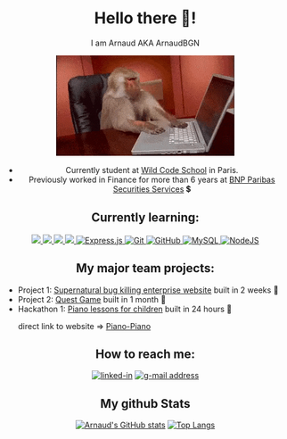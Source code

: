 <h1 align="center" font-style="bold"> Hello there 👋!</h1>
<p align="center"> I am Arnaud AKA ArnaudBGN </p>

<p align="center">
<img src="https://github.com/ArnaudBGN/ArnaudBGN/blob/main/Img-github/giphy.gif" alt="Monkey trying to code"/>
</p>

<ul align="center">
  <li> Currently student at <a href="https://www.wildcodeschool.com/fr-FR">Wild Code School</a> in Paris. </li>
  <li> Previously worked in Finance for more than 6 years at <a href="https://securities.cib.bnpparibas/fr/">BNP Paribas Securities Services</a> 💲</li>
</ul>

<h2 align="center">Currently learning:</h2>

<div align="center"> 
  <a href=https://developer.mozilla.org/fr/docs/Web/JavaScript>
  <img src="https://img.shields.io/badge/javascript%20-%23323330.svg?&style=for-the-badge&logo=javascript&logoColor=%23F7DF1E"/>
  </a>
  <a href=https://html5.org/>
  <img src="https://img.shields.io/badge/html5%20-%23E34F26.svg?&style=for-the-badge&logo=html5&logoColor=white"/>
  </a>
  <a href=https://www.w3.org/Style/CSS/Overview.fr.html>
  <img src="https://img.shields.io/badge/css3%20-%231572B6.svg?&style=for-the-badge&logo=css3&logoColor=white"/>
  </a>
<a href=https://reactjs.org/>
<img src="https://img.shields.io/badge/react%20-%2320232a.svg?&style=for-the-badge&logo=react&logoColor=%2361DAFB"/>
</a>
<a href=https://expressjs.com/fr/>
<img alt="Express.js" src="https://img.shields.io/badge/express.js-%23404d59.svg?style=for-the-badge&logo=express&logoColor=%2361DAFB"/>
</a>
<a href=https://git-scm.com/>
<img alt="Git" src="https://img.shields.io/badge/git-%23F05033.svg?style=for-the-badge&logo=git&logoColor=white"/>
</a>
<a href=https://github.com>
  <img alt="GitHub" src="https://img.shields.io/badge/github-%23121011.svg?style=for-the-badge&logo=github&logoColor=white"/>
</a> 
<a href=https://www.mysql.com/>
<img alt="MySQL" src="https://img.shields.io/badge/mysql-%2300f.svg?style=for-the-badge&logo=mysql&logoColor=white"/>
</a>
<a href=https://nodejs.org/en/><img alt="NodeJS" src="https://img.shields.io/badge/node.js-6DA55F?style=for-the-badge&logo=node.js&logoColor=white"/>
</a>
</div>

<h2 align="center" font-style="bold">My major team projects:</h2>

<ul>
<li> Project 1: <a href="https://github.com/ArnaudBGN/Project-1">Supernatural bug killing enterprise website</a> built in 2 weeks 💪 </li>
<li> Project 2: <a href="https://github.com/ArnaudBGN/paris-0921-p2-groupe1">Quest Game</a> built in 1 month 💪 </li>
<li> Hackathon 1: <a href="https://github.com/ArnaudBGN/Piano_Piano_hackathon_paris_1121">Piano lessons for children</a> built in 24 hours 💪 </li>
  <p>direct link to website => <a href="https://adecisy.github.io/Piano-Piano/">Piano-Piano</a></p>
</ul>

<h2 align="center" font-style="bold">How to reach me:</h2>

<div align="center">
<a href="https://www.linkedin.com/in/arnaud-begin-4757176b/" target="_blank"><img alt="linked-in" src="https://img.shields.io/badge/linkedin-%230077B5.svg?&style=for-the-badge&logo=linkedin&logoColor=white" /></a>
<a href="mailto:arnaudbegin.ab@gmail.com" target="_blank"><img alt="g-mail address" src="https://img.shields.io/badge/-Gmail-c14438?style=for-the-badge&logo=Gmail&logoColor=white" /></a>
</div>

<h2 align="center">My github Stats</h2>

<div align="center">
  
 [![Arnaud's GitHub stats](https://github-readme-stats.vercel.app/api?username=ArnaudBGN&show_icons=true&theme=dracula)](https://github.com/ArnaudBGN/github-readme-stats)
 [![Top Langs](https://github-readme-stats.vercel.app/api/top-langs/?username=ArnaudBGN&layout=compact&theme=dracula)](https://github.com/ArnaudBGN/github-readme-stats)
  
 </div>
 



